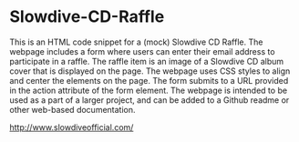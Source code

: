 # Slowdive-CD-Raffle

This is an HTML code snippet for a (mock) Slowdive CD Raffle. The webpage includes a form where users can enter their email address to participate in a raffle. The raffle item is an image of a Slowdive CD album cover that is displayed on the page. The webpage uses CSS styles to align and center the elements on the page. The form submits to a URL provided in the action attribute of the form element. The webpage is intended to be used as a part of a larger project, and can be added to a Github readme or other web-based documentation.

http://www.slowdiveofficial.com/
